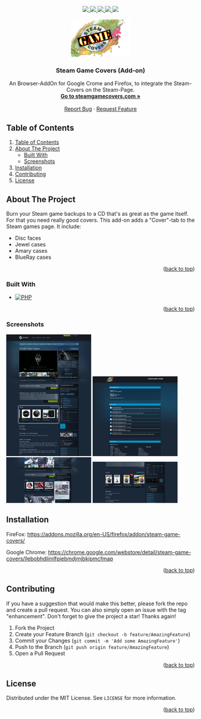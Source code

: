 <a name="readme-top"></a>

<div align="center">
  <a href="https://github.com/domidodo/steam-game-covers-add-ongraphs/contributors">
    <img src="https://img.shields.io/github/contributors/domidodo/steam-game-covers-add-on.svg?style=for-the-badge">
  </a>
  <a href="https://github.com/domidodo/steam-game-covers-add-onnetwork/members">
    <img src="https://img.shields.io/github/forks/domidodo/steam-game-covers-add-on.svg?style=for-the-badge">
  </a>
  <a href="https://github.com/domidodo/steam-game-covers-add-onstargazers">
    <img src="https://img.shields.io/github/stars/domidodo/steam-game-covers-add-on.svg?style=for-the-badge">
  </a>
  <a href="https://github.com/domidodo/steam-game-covers-add-onissues">
    <img src="https://img.shields.io/github/issues/domidodo/steam-game-covers-add-on.svg?style=for-the-badge">
  </a>
  <a href="https://github.com/domidodo/steam-game-covers-add-onblob/main/LICENSE">
    <img src="https://img.shields.io/github/license/domidodo/steam-game-covers-add-on.svg?style=for-the-badge">
  </a>
  
  <!-- PROJECT LOGO -->
  <br />
  <br />
  <a href="https://github.com/domidodo/steam-game-covers-add-on">
    <img src="img/logo.png" alt="Logo" width="159" height="100">
  </a>

  <h3 align="center">Steam Game Covers (Add-on)</h3>

  <p align="center">
    An Browser-AddOn for Google Crome and Firefox, to integrate the Steam-Covers on the Steam-Page. 
    <br />
    <a href="https://www.steamgamecovers.com/"><strong>Go to steamgamecovers.com »</strong></a>
    <br />
    <br />
    <a href="https://github.com/domidodo/steam-game-covers-add-on/issues">Report Bug</a>
    ·
    <a href="https://github.com/domidodo/steam-game-covers-add-on/issues">Request Feature</a>
  </p>
</div>


## Table of Contents
<!-- TABLE OF CONTENTS -->
<ol>
  <li><a href="#table-of-contents">Table of Contents</a></li>
  <li>
    <a href="#about-the-project">About The Project</a>
    <ul>
      <li><a href="#built-with">Built With</a></li>
      <li><a href="#screenshots">Screenshots</a></li>
    </ul>
  </li>
  <li><a href="#installation">Installation</a></li>
  <li><a href="#contributing">Contributing</a></li>
  <li><a href="#license">License</a></li>
</ol>



<!-- ABOUT THE PROJECT -->
## About The Project

Burn your Steam game backups to a CD that&#39;s as great as the game itself. For that you need really good covers. This add-on adds a &#34;Cover&#34;-tab to the Steam games page. 
It include: 
- Disc faces 
- Jewel cases 
- Amary cases 
- BlueRay cases

<p align="right">(<a href="#readme-top">back to top</a>)</p>



### Built With

* [![PHP][Js]][Js-url]


<p align="right">(<a href="#readme-top">back to top</a>)</p>

### Screenshots

<img src="Screenshots/Screenshot highlighting.png" width="45%"></img>
 <img src="Screenshots/Settings_English.PNG" width="45%"></img>
 <img src="Screenshots/Popup.png" width="45%"></img>
 <img src="Screenshots/Bundle.PNG" width="45%"></img>

<!-- GETTING STARTED -->

## Installation

FireFox:
https://addons.mozilla.org/en-US/firefox/addon/steam-game-covers/

Google Chrome:
https://chrome.google.com/webstore/detail/steam-game-covers/llebobhdlimlfpiebmdjmjbkipmcfmap

<p align="right">(<a href="#readme-top">back to top</a>)</p>


<!-- CONTRIBUTING -->
## Contributing

If you have a suggestion that would make this better, please fork the repo and create a pull request. You can also simply open an issue with the tag "enhancement".
Don't forget to give the project a star! Thanks again!

1. Fork the Project
2. Create your Feature Branch (`git checkout -b feature/AmazingFeature`)
3. Commit your Changes (`git commit -m 'Add some AmazingFeature'`)
4. Push to the Branch (`git push origin feature/AmazingFeature`)
5. Open a Pull Request

<p align="right">(<a href="#readme-top">back to top</a>)</p>



<!-- LICENSE -->
## License

Distributed under the MIT License. See `LICENSE` for more information.

<p align="right">(<a href="#readme-top">back to top</a>)</p>



<!-- MARKDOWN LINKS & IMAGES -->
<!-- https://www.markdownguide.org/basic-syntax/#reference-style-links -->
[Js]: https://shields.io/badge/JavaScript-F7DF1E?logo=JavaScript&logoColor=000&style=flat-square
[Js-url]: https://wiki.selfhtml.org/wiki/JavaScript
